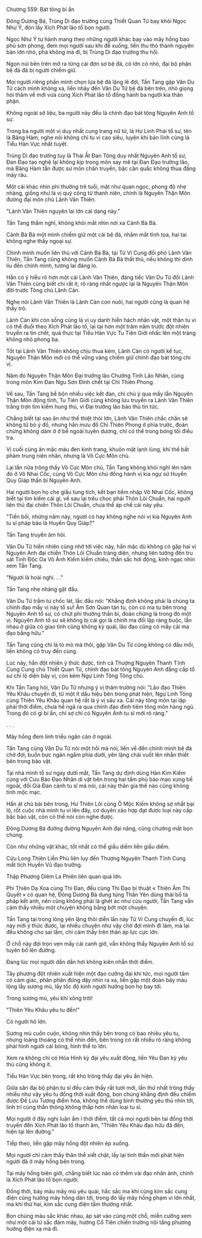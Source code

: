 




Chương 559: Bát tông bí ẩn


Đông Dương Bá, Trùng Di đạo trưởng cùng Thiết Quan Tử bay khỏi Ngọc Như Ý, đón lấy Xích Phát lão tổ bọn người.

Ngọc Như Ý tự hành mang theo những người khác bay vào mây hồng bao phủ sơn phong, đem mọi người sau khi để xuống, liền thu thỏ thành nguyên bản lớn nhỏ, phá không mà đi, bị Trùng Di đạo trưởng thu hồi.

Ngọn núi bên trên mở ra từng cái đơn sơ bệ đá, có lớn có nhỏ, đại bộ phận bệ đá đã bị người chiếm giữ.

Mọi người riêng phần mình chọn lựa bệ đá lặng lẽ đợi, Tần Tang gặp Vân Du Tử cách mình không xa, liền nhảy đến Vân Du Tử bệ đá bên trên, nhỏ giọng hỏi thăm về mới vừa cùng Xích Phát lão tổ đồng hành ba người kia thân phận.

Không ngoài sở liệu, ba người này đều là chính đạo bát tông Nguyên Anh tổ sư.

Trong ba người một vị duy nhất cung trang nữ tử, là Hư Linh Phái tổ sư, tên là Băng Hàm, nghe nói không chỉ tu vì cao siêu, luyện khí bản lĩnh cũng là Tiểu Hàn Vực nhất tuyệt.

Trùng Di đạo trưởng tuy là Thái Ất Đan Tông duy nhất Nguyên Anh tổ sư, Đan Đạo tạo nghệ lại không kịp trong môn say mê tại Đan Đạo trưởng lão, mà Băng Hàm tẫn được sư môn chân truyền, bậc cân quắc không thua đấng mày râu.

Một cái khác nhìn phi thường trẻ tuổi, mặt như quan ngọc, phong độ nhẹ nhàng, giống như là vị quý công tử thanh niên, chính là Nguyên Thận Môn đương đại môn chủ Lãnh Vân Thiên.

"Lãnh Vân Thiên nguyên lai lớn cái dạng này."

Tần Tang thầm nghĩ, không khỏi mắt nhìn nơi xa Cảnh Bà Bà.

Cảnh Bà Bà một mình chiếm giữ một cái bệ đá, nhắm mắt tĩnh tọa, hai tai không nghe thấy ngoại sự.

Chính mình muốn liên thủ với Cảnh Bà Bà, tại Tử Vi Cung đối phó Lãnh Vân Thiên, Tần Tang cũng không muốn Cảnh Bà Bà thất thủ, nếu không thì dính líu đến chính mình, tương lai đáng lo.

Hắn có ý hiểu rõ hơn một cái Lãnh Vân Thiên, đáng tiếc Vân Du Tử đối Lãnh Vân Thiên cũng biết chi rất ít, rõ ràng nhất ngược lại là Nguyên Thận Môn đời trước Tông chủ Lãnh Càn.

Nghe nói Lãnh Vân Thiên là Lãnh Càn con nuôi, hai người cũng là quan hệ thầy trò.

Lãnh Càn khi còn sống cũng là vị uy danh hiển hách nhân vật, một thân tu vi có thể đuổi theo Xích Phát lão tổ, lại tại hơn một trăm năm trước đột nhiên truyền ra tin chết, quả thực tại Tiểu Hàn Vực Tu Tiên Giới nhấc lên một tràng không nhỏ phong ba.

Tốt tại Lãnh Vân Thiên không chịu thua kém, Lãnh Càn có người kế tục, Nguyên Thận Môn mới có thể vững vàng chiếm giữ chính đạo bát tông chi vị.

Năm đó Nguyên Thận Môn Đại trưởng lão Chưởng Tinh Lão Nhân, cùng trong môn Kim Đan Ngu Sơn Đình chết tại Chỉ Thiên Phong.

Về sau, Tần Tang bề bộn nhiều việc kết đan, chỉ chú ý qua mấy lần Nguyên Thận Môn động tĩnh, Tu Tiên Giới cũng không lưu truyền ra Lãnh Vân Thiên trắng trợn tìm kiếm hung thủ, vì Đại trưởng lão báo thù tin tức.

Chẳng biết tại sao ăn như thế thiệt thòi lớn, Lãnh Vân Thiên chắc chắn sẽ không từ bỏ ý đồ, nhưng hắn mưu đồ Chỉ Thiên Phong ở phía trước, đoán chừng không dám ở ở bề ngoài tuyên dương, chỉ có thể trong bóng tối điều tra.

Vị cuối cùng ăn mặc màu đen kình trang, khuôn mặt lạnh lùng, khí thế bất phàm trung niên nhân, nhưng là Vô Cực Môn chủ.

Lại lần nữa trông thấy Vô Cực Môn chủ, Tần Tang không khỏi nghĩ lên năm đó ở Vô Nhai Cốc, cùng Vô Cực Môn chủ đồng hành vị kia ngự sử Huyền Quy Giáp thần bí Nguyên Anh.

Hai người bọn họ che giấu tung tích, kết bạn tiềm nhập Vô Nhai Cốc, không biết tại tìm kiếm cái gì, về sau lại trêu chọc phải Thôn Lôi Chuẩn, hai người liên thủ đại chiến Thôn Lôi Chuẩn, chưa thể áp chế cái này yêu.

"Tiền bối, những năm này, ngươi có hay không nghe nói vị kia Nguyên Anh tu sĩ pháp bảo là Huyền Quy Giáp?"

Tần Tang truyền âm hỏi.

Vân Du Tử hiển nhiên cũng nhớ tới việc này, hắn mặc dù không có gặp hai vị Nguyên Anh đại chiến Thôn Lôi Chuẩn tràng diện, nhưng liên tưởng đến tru sát Tinh Độc Oa Vô Ảnh Kiếm kiếm chiêu, thần sắc hơi động, kinh ngạc nhìn xem Tần Tang.

"Ngươi là hoài nghi. . ."

Tần Tang nhẹ nhàng gật đầu.

Vân Du Tử trầm tư chốc lát, lắc đầu nói: "Khẳng định không phải là chúng ta chính đạo mấy vị này tổ sư! Âm Sơn Quan tán tu, còn có ma tu bên trong Nguyên Anh tổ sư, có chút phi thường thần bí, đoán chừng là trong đó một vị. Nguyên Anh tổ sư sẽ không bị cái gọi là chính ma đối lập ràng buộc, lẫn nhau ở giữa có giao tình cũng không kỳ quái, lão đạo cũng có mấy cái ma đạo bằng hữu."

Tần Tang cũng chỉ là tò mò mà thôi, gặp Vân Du Tử cũng không có đầu mối, liền không có truy đến cùng.

Lúc này, hắn đột nhiên ý thức được, tính cả Thượng Nguyên Thanh Tĩnh Cung Cung chủ Thiết Quan Tử, chính đạo bát tông Nguyên Anh đẳng cấp tổ sư chỉ lộ diện bảy vị, còn kém Ngự Linh Tông Tông chủ.

Khi Tần Tang hỏi, Vân Du Tử nhưng ý vị thâm trường nói: "Lão đạo Thiên Yêu Khâu chuyến đi, từ một ít dấu hiệu bên trong phát hiện, Ngự Linh Tông cùng Thiên Yêu Khâu quan hệ rất là ý vị sâu xa. Cái này tông môn tại lập phái thời điểm, chưa hề ngã ra qua chính đạo đỉnh tiêm tông môn hàng ngũ. Trong đó có gì bí ẩn, chỉ sợ chỉ có Nguyên Anh tu sĩ mới rõ ràng."

. . .

Mây hồng đem linh triều ngăn cản ở ngoài.

Tần Tang cùng Vân Du Tử nói một hồi mà nói, liền về đến chính mình bệ đá chờ đợi, buồn bực ngán ngẩm phía dưới, yên lặng chải vuốt lên nhẫn thiết bên trong bảo vật.

Tại nhà mình tổ sư ngay dưới mắt, Tần Tang dự định dùng Hàn Kim Kiếm cùng với Cưu Bào Đạo Nhân di vật bên trong hai tấm phù bảo mạo xưng bề ngoài, đối Giả Đan cảnh tu sĩ mà nói, cái này thân gia thế nào cũng không tính mộc mạc.

Hắn át chủ bài bên trong, Hư Thiên Lôi cùng Ô Mộc Kiếm không sợ nhất bại lộ, rốt cuộc nhà mình tu vi lên đây, cơ duyên xảo hợp đạt được loại này cấp bậc bảo vật, còn có thể nói còn nghe được.

Đông Dương Bá đường đường Nguyên Anh đại năng, cũng chướng mắt bọn chúng.

Còn như những vật khác, tốt nhất có thể giấu diếm liền giấu diếm.

Cửu Long Thiên Liễn Phù liên lụy đến Thượng Nguyên Thanh Tĩnh Cung mất tích Huyền Vũ đạo trưởng.

Thập Phương Diêm La Phiên liên quan quá lớn.

Phi Thiên Dạ Xoa cùng Thi Đan, đều cùng Thi Đạo bí thuật « Thiên Âm Thi Quyết » có quan hệ, Đông Dương Bá dung túng Thần Yên dùng thải bổ tà pháp kết anh, nên cũng không phải là ghét ác như cừu người, Tần Tang vẫn cảm thấy nhiều một chuyện không bằng bớt một chuyện.

Tần Tang tại trong lòng yên lặng thôi diễn lần này Tử Vi Cung chuyến đi, lúc này mới ý thức được, lại nhiều chuyện như vậy chờ đợi mình đi làm, mà lại đều không cho sai lầm, chỉ cảm thấy trên thân áp lực cực lớn.

Ở chỗ này đợi trọn vẹn mấy cái canh giờ, vẫn không thấy Nguyên Anh tổ sư tuyên bố lên đường.

Đang lúc mọi người dần dần hơi không kiên nhẫn thời điểm.

Tây phương đột nhiên xuất hiện một đạo cường đại khí tức, mọi người tâm có cảm giác, phân phân đứng dậy nhìn ra xa, liền gặp một đoàn bảy màu lộng lẫy sương mù, lấy tốc độ kinh người hướng bọn họ bay tới.

Trong sương mù, yêu khí xông trời!

"Thiên Yêu Khâu yêu tu đến!"

Có người hô lớn.

Sương mù cuồn cuộn, không nhìn thấy bên trong có bao nhiêu yêu tu, nhưng loáng thoáng có thể nhìn đến, bên trong có rất nhiều rõ ràng không phải hình người cái bóng, hình thể to lớn.

Xem ra không chỉ có Hóa Hình kỳ đại yêu xuất động, liền Yêu Đan kỳ yêu thú cũng không ít.

Tiểu Hàn Vực bên trong, rất khó trông thấy đại yêu ẩn hiện.

Giữa sân đại bộ phận tu sĩ đều cảm thấy rất tươi mới, lần thứ nhất trông thấy nhiều như vậy yêu tu đồng thời xuất động, bọn chúng khẳng định đều chiếm được Đế Lưu Tương điểm hóa, không thể dùng bình thường yêu thú nhìn tới, linh trí cùng thần thông không thấp hơn nhân loại tu sĩ.

Mọi người ở đây nghị luận ầm ĩ thời điểm, tất cả mọi người bên tai đồng thời truyền đến Xích Phát lão tổ thanh âm, "Thiên Yêu Khâu đạo hữu đã đến, hiện tại lên đường."

Tiếp theo, liền gặp mây hồng đột nhiên ép xuống.

Mọi người chỉ cảm thấy thân thể xiết chặt, lấy lại tinh thần mới phát hiện người đã ở mây hồng bên trong.

Tại mây hồng biên giới, chẳng biết lúc nào có thêm vài đạo nhân ảnh, chính là Xích Phát lão tổ bọn người.

Đồng thời, bảy màu mây mù yêu quái, hắc sắc ma khí cùng kim sắc cung điện cũng hướng mây hồng dán tới, trong đó lấy mây hồng phạm vi lớn nhất, ma khí thứ hai, kim sắc cung điện tầm thường nhất.

Bọn chúng màu sắc khác nhau, áp sát vào cùng một chỗ, miễn cưỡng xem như một cái tứ sắc đám mây, hướng Cổ Tiên chiến trường nội tầng phương hướng điện xạ mà đi.




